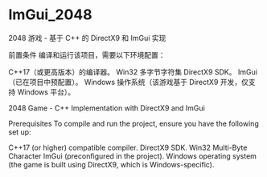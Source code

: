 # ImGui_2048
 2048 游戏 - 基于 C++ 的 DirectX9 和 ImGui 实现

前置条件
编译和运行该项目，需要以下环境配置：

C++17（或更高版本）的编译器。
Win32 多字节字符集
DirectX9 SDK。
ImGui（已在项目中预配置）。
Windows 操作系统（该游戏基于 DirectX9 开发，仅支持 Windows 平台）。

 2048 Game - C++ Implementation with DirectX9 and ImGui

 
Prerequisites
To compile and run the project, ensure you have the following set up:

C++17 (or higher) compatible compiler.
DirectX9 SDK.
Win32  Multi-Byte Character
ImGui (preconfigured in the project).
Windows operating system (the game is built using DirectX9, which is Windows-specific).
